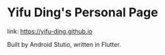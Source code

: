 # Yifu Ding's Personal Page

link: https://yifu-ding.github.io

Built by Android Stutio, written in Flutter. 

